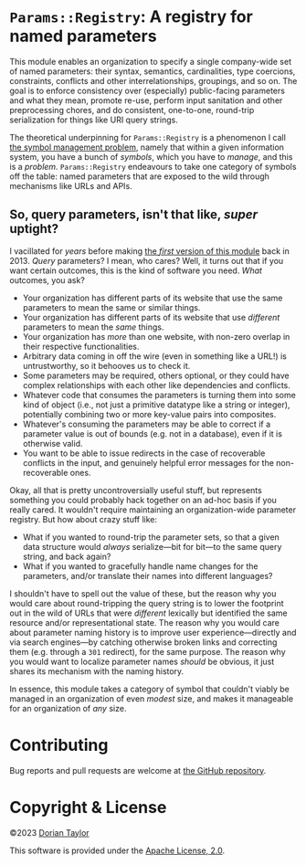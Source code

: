 # `Params::Registry`: A registry for named parameters

This module enables an organization to specify a single company-wide
set of named parameters: their syntax, semantics, cardinalities, type
coercions, constraints, conflicts and other interrelationships,
groupings, and so on. The goal is to enforce consistency over
(especially) public-facing parameters and what they mean, promote
re-use, perform input sanitation and other preprocessing chores, and
do consistent, one-to-one, round-trip serialization for things like
URI query strings.

The theoretical underpinning for `Params::Registry` is a phenomenon I
call [the symbol management
problem](https://doriantaylor.com/the-symbol-management-problem),
namely that within a given information system, you have a bunch of
_symbols_, which you have to _manage_, and this is a _problem_.
`Params::Registry` endeavours to take one category of symbols off the
table: named parameters that are exposed to the wild through
mechanisms like URLs and APIs.

## So, query parameters, isn't that like, _super_ uptight?

I vacillated for _years_ before making [the _first_ version of
this module](https://metacpan.org/dist/Params-Registry) back in 2013.
_Query_ parameters? I mean, who cares? Well, it turns out that if you
want certain outcomes, this is the kind of software you need. _What_
outcomes, you ask?

* Your organization has different parts of its website that use the
  same parameters to mean the same or similar things.
* Your organization has different parts of its website that use
  _different_ parameters to mean the _same_ things.
* Your organization has _more_ than one website, with non-zero overlap
  in their respective functionalities.
* Arbitrary data coming in off the wire (even in something like a
  URL!) is untrustworthy, so it behooves us to check it.
* Some parameters may be required, others optional, or they could have
  complex relationships with each other like dependencies and conflicts.
* Whatever code that consumes the parameters is turning them into some
  kind of object (i.e., not just a primitive datatype like a string or
  integer), potentially combining two or more key-value pairs into
  composites.
* Whatever's consuming the parameters may be able to correct if a
  parameter value is out of bounds (e.g. not in a database), even if
  it is otherwise valid.
* You want to be able to issue redirects in the case of recoverable
  conflicts in the input, and genuinely helpful error messages for the
  non-recoverable ones.

Okay, all that is pretty uncontroversially useful stuff, but
represents something you could probably hack together on an ad-hoc
basis if you really cared. It wouldn't require maintaining an
organization-wide parameter registry. But how about crazy stuff like:

* What if you wanted to round-trip the parameter sets, so that a given
  data structure would _always_ serialize—bit for bit—to the same
  query string, and back again?
* What if you wanted to gracefully handle name changes for the
  parameters, and/or translate their names into different languages?

I shouldn't have to spell out the value of these, but the reason why
you would care about round-tripping the query string is to lower the
footprint out in the wild of URLs that were _different_ lexically but
identified the same resource and/or representational state. The reason
why you would care about parameter naming history is to improve user
experience—directly and via search engines—by catching otherwise
broken links and correcting them (e.g. through a `301` redirect), for
the same purpose. The reason why you would want to localize parameter
names _should_ be obvious, it just shares its mechanism with the
naming history.

In essence, this module takes a category of symbol that couldn't
viably be managed in an organization of even _modest_ size, and makes
it manageable for an organization of _any_ size.

# Contributing

Bug reports and pull requests are welcome at
[the GitHub repository](https://github.com/doriantaylor/rb-params-registry).

# Copyright & License

©2023 [Dorian Taylor](https://doriantaylor.com/)

This software is provided under
the [Apache License, 2.0](https://www.apache.org/licenses/LICENSE-2.0).
